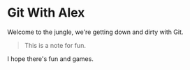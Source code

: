 # Git With Alex

Welcome to the jungle, we're getting down and dirty with Git.

> This is a note for fun.

I hope there's fun and games.